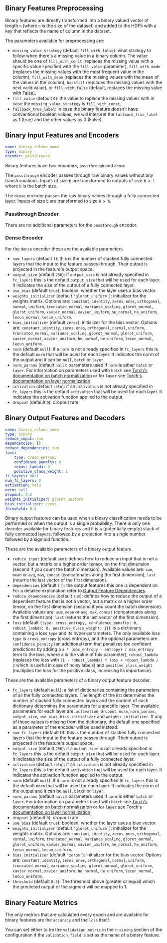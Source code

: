 ## Binary Features Preprocessing

Binary features are directly transformed into a binary valued vector of length `n` (where `n` is the size of the
dataset) and added to the HDF5 with a key that reflects the name of column in the dataset.

The parameters available for preprocessing are:

- `missing_value_strategy` (default `fill_with_false`): what strategy to follow when there's a missing value in a binary
column. The value should be one of `fill_with_const` (replaces the missing value with a specific value specified with
the `fill_value` parameter), `fill_with_mode` (replaces the missing values with the most frequent value in the column),
`fill_with_mean` (replaces the missing values with the mean of the values in the column), `backfill` (replaces the
missing values with the next valid value), or `fill_with_false` (default, replaces the missing value with False).
- `fill_value` (default `0`): the value to replace the missing values with in case the `missing_value_strategy` is
`fill_with_const`.
- `fallback_true_label`: In case the binary feature doesn't have conventional boolean values, we will interpret the
`fallback_true_label` as 1 (true) and the other values as 0 (False).

## Binary Input Features and Encoders

```yaml
name: binary_column_name
type: binary
encoder: passthrough
```

Binary features have two encoders, `passthrough` and `dense`.

The `passthrough` encoder passes through raw binary values without any transformations. Inputs of size `b` are
transformed to outputs of size `b x 1` where `b` is the batch size.

The `dense` encoder passes the raw binary values through a fully connected layer. Inputs of size `b` are transformed to
size `b x h`.

### Passthrough Encoder

There are no additional parameters for the `passthrough` encoder.

### Dense Encoder

For the `dense` encoder these are the available parameters.

- `num_layers` (default `1`): this is the number of stacked fully connected layers that the input to the feature passes
through. Their output is projected in the feature's output space.
- `output_size` (default `256`): if `output_size` is not already specified in `fc_layers` this is the default
`output_size` that will be used for each layer. It indicates the size of the output of a fully connected layer.
- `use_bias` (default `true`): boolean, whether the layer uses a bias vector.
- `weights_initializer` (default `'glorot_uniform'`): initializer for the weights matrix. Options are: `constant`,
`identity`, `zeros`, `ones`, `orthogonal`, `normal`, `uniform`, `truncated_normal`, `variance_scaling`, `glorot_normal`,
`glorot_uniform`, `xavier_normal`, `xavier_uniform`, `he_normal`, `he_uniform`, `lecun_normal`, `lecun_uniform`.
- `bias_initializer` (default `zeros`):  initializer for the bias vector. Options are: `constant`, `identity`, `zeros`,
`ones`, `orthogonal`, `normal`, `uniform`, `truncated_normal`, `variance_scaling`, `glorot_normal`, `glorot_uniform`,
`xavier_normal`, `xavier_uniform`, `he_normal`, `he_uniform`, `lecun_normal`, `lecun_uniform`.
- `norm` (default `null`): if a `norm` is not already specified in `fc_layers` this is the default `norm` that will be
used for each layer. It indicates the norm of the output and it can be `null`, `batch` or `layer`.
- `norm_params` (default `null`): parameters used if `norm` is either `batch` or `layer`. For information on parameters
used with `batch` see [Torch's documentation on batch normalization](https://pytorch.org/docs/stable/generated/torch.nn.BatchNorm2d.html)
or for `layer` see [Torch's documentation on layer normalization](https://pytorch.org/docs/stable/generated/torch.nn.LayerNorm.html).
- `activation` (default `relu`): if an `activation` is not already specified in `fc_layers` this is the default
`activation` that will be used for each layer. It indicates the activation function applied to the output.
- `dropout` (default `0`): dropout rate

## Binary Output Features and Decoders

```yaml
name: binary_column_name
type: binary
reduce_input: sum
dependencies: []
reduce_dependencies: sum
loss:
    type: cross_entropy
    confidence_penalty: 0
    robust_lambda: 0
    positive_class_weight: 1
fc_layers: null
num_fc_layers: 0
activation: relu
norm: null
dropout: 0.2
weights_initializer: glorot_uniform
bias_initializer: zeros
threshold: 0.5
```

Binary output features can be used when a binary classification needs to be performed or when the output is a single
probability. There is only one decoder available for binary features and it is a (potentially empty) stack of fully
connected layers, followed by a projection into a single number followed by a sigmoid function.

These are the available parameters of a binary output feature.

- `reduce_input` (default `sum`): defines how to reduce an input that is not a vector, but a matrix or a higher order
tensor, on the first dimension (second if you count the batch dimension). Available values are: `sum`, `mean` or `avg`,
`max`, `concat` (concatenates along the first dimension), `last` (returns the last vector of the first dimension).
- `dependencies` (default `[]`): the output features this one is dependent on. For a detailed explanation refer to
[Output Feature Dependencies](../output_features#output-feature-dependencies).
- `reduce_dependencies` (default `sum`): defines how to reduce the output of a dependent feature that is not a vector,
but a matrix or a higher order tensor, on the first dimension (second if you count the batch dimension). Available
values are: `sum`, `mean` or `avg`, `max`, `concat` (concatenates along the first dimension), `last` (returns the last
vector of the first dimension).
- `loss` (default `{type: cross_entropy, confidence_penalty: 0, robust_lambda: 0, positive_class_weight: 1}`): is a
dictionary containing a loss `type` and its hyper-parameters. The only available loss `type` is `cross_entropy` (cross
entropy), and the optional parameters are `confidence_penalty` (an additional term that penalizes too confident
predictions by adding a `a * (max_entropy - entropy) / max_entropy` term to the loss, where a is the value of this
parameter), `robust_lambda` (replaces the loss with `(1 - robust_lambda) * loss + robust_lambda / 2` which is useful in
case of noisy labels) and `positive_class_weight` (multiplies the loss for the positive class, increasing its importance).

These are the available parameters of a binary output feature decoder.

- `fc_layers` (default `null`): a list of dictionaries containing the parameters of all the fully connected layers.
The length of the list determines the number of stacked fully connected layers and the content of each dictionary
determines the parameters for a specific layer. The available parameters for each layer are: `activation`, `dropout`,
`norm`, `norm_params`, `output_size`, `use_bias`, `bias_initializer` and `weights_initializer`. If any of those values
is missing from the dictionary, the default one specified as a parameter of the encoder will be used instead.
- `num_fc_layers` (default 0): this is the number of stacked fully connected layers that the input to the feature passes
through. Their output is projected in the feature's output space.
- `output_size` (default `256`): if a `output_size` is not already specified in `fc_layers` this is the default
`output_size` that will be used for each layer. It indicates the size of the output of a fully connected layer.
- `activation` (default `relu`): if an `activation` is not already specified in `fc_layers` this is the default
`activation` that will be used for each layer. It indicates the activation function applied to the output.
- `norm` (default `null`): if a `norm` is not already specified in `fc_layers` this is the default `norm` that will be
used for each layer. It indicates the norm of the output and it can be `null`, `batch` or `layer`.
- `norm_params` (default `null`): parameters used if `norm` is either `batch` or `layer`. For information on parameters
used with `batch` see [Torch's documentation on batch normalization](https://pytorch.org/docs/stable/generated/torch.nn.BatchNorm2d.html)
or for `layer` see [Torch's documentation on layer normalization](https://pytorch.org/docs/stable/generated/torch.nn.LayerNorm.html).
- `dropout` (default `0`): dropout rate
- `use_bias` (default `true`): boolean, whether the layer uses a bias vector.
- `weights_initializer` (default `'glorot_uniform'`): initializer for the weights matrix. Options are: `constant`,
`identity`, `zeros`, `ones`, `orthogonal`, `normal`, `uniform`, `truncated_normal`, `variance_scaling`, `glorot_normal`,
`glorot_uniform`, `xavier_normal`, `xavier_uniform`, `he_normal`, `he_uniform`, `lecun_normal`, `lecun_uniform`.
- `bias_initializer` (default `'zeros'`): initializer for the bias vector. Options are: `constant`, `identity`, `zeros`,
`ones`, `orthogonal`, `normal`, `uniform`, `truncated_normal`, `variance_scaling`, `glorot_normal`, `glorot_uniform`,
`xavier_normal`, `xavier_uniform`, `he_normal`, `he_uniform`, `lecun_normal`, `lecun_uniform`.
- `threshold` (default `0.5`): The threshold above (greater or equal) which the predicted output of the sigmoid will be
mapped to 1.

## Binary Feature Metrics

The only metrics that are calculated every epoch and are available for binary features are the `accuracy` and the `loss`
itself.

You can set either to be the `validation_metric` in the `training` section of the configuration if the
`validation_field` is set as the name of a binary feature.
